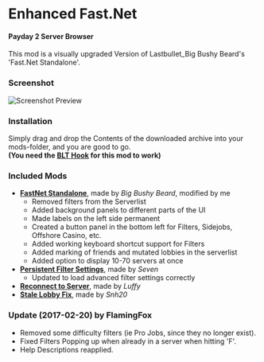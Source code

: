 # Enhanced Fast.Net
#### Payday 2 Server Browser
This mod is a visually upgraded Version of Lastbullet_Big Bushy Beard's 'Fast.Net Standalone'.
  
### Screenshot
![Screenshot Preview](http://pre10.deviantart.net/8d1c/th/pre/f/2017/052/c/2/c255ffd7c8e8a4016a97a7f01d4b93d7-dazxhjn.jpg)
  
### Installation
   Simply drag and drop the Contents of the downloaded archive into your mods-folder, and you are good to go.  
   __(You need the [BLT Hook](http://paydaymods.com/download/) for this mod to work)__
  
### Included Mods
- __[FastNet Standalone](http://paydaymods.com/mods/79/fastnetstand)__, made by _Big Bushy Beard_, modified by me
	- Removed filters from the Serverlist
	- Added background panels to different parts of the UI
	- Made labels on the left side permanent
	- Created a button panel in the bottom left for Filters, Sidejobs, Offshore Casino, etc.
	- Added working keyboard shortcut support for Filters
	- Added marking of friends and mutated lobbies in the serverlist
	- Added option to display 10-70 servers at once
- __[Persistent Filter Settings](https://steamcommunity.com/app/218620/discussions/15/46476691291148659/)__, made by _Seven_
	- Updated to load advanced filter settings correctly
- __[Reconnect to Server](http://forums.lastbullet.net/mydownloads.php?action=view_down&did=13546)__, made by _Luffy_
- __[Stale Lobby Fix](http://paydaymods.com/mods/277/stalelobbycontractfix)__, made by _Snh20_
  
### Update (2017-02-20) by FlamingFox
- Removed some difficulty filters (ie Pro Jobs, since they no longer exist).
- Fixed Filters Popping up when already in a server when hitting 'F'.
- Help Descriptions reapplied.
